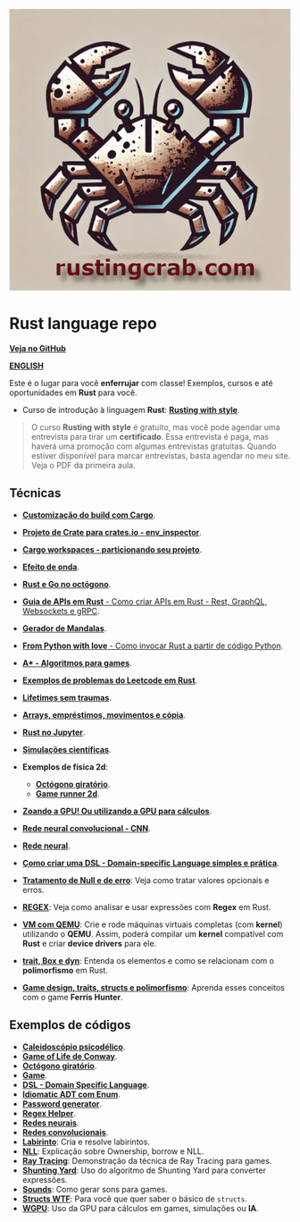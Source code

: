 ![](rusting-crab-logo.png)

# Rust language repo

[**Veja no GitHub**](https://github.com/cleuton/rustingcrab)

[**ENGLISH**](./english)

Este é o lugar para você **enferrujar** com classe! Exemplos, cursos e até oportunidades em **Rust** para você. 

- Curso de introdução à linguagem **Rust**: [**Rusting with style**](./rusting_with_style_PTBR/).

> O curso **Rusting with style** é gratuito, mas você pode agendar uma entrevista para tirar um **certificado**. Essa entrevista é paga, mas haverá uma promoção com algumas entrevistas gratuitas. Quando estiver disponível para marcar entrevistas, basta agendar no meu site. Veja o PDF da primeira aula. 

## Técnicas

- [**Customização do build com Cargo**](./code_samples/custom_cargo/).

- [**Projeto de Crate para crates.io - env_inspector**](./code_samples/env_inspector/).

- [**Cargo workspaces - particionando seu projeto**](./code_samples/cargo_workspaces/).

- [**Efeito de onda**](./code_samples/circulos/).

- [**Rust e Go no octógono**](./code_samples/rust_vs_go/).

- [**Guia de APIs em Rust** - Como criar APIs em Rust - Rest, GraphQL, Websockets e gRPC](./code_samples/guia_apis_rust/).

- [**Gerador de Mandalas**](./code_samples/mandala/).

- [**From Python with love** - Como invocar Rust a partir de código Python](./code_samples/from_python/).

- [**A\* - Algoritmos para games**](./code_samples/a_star).

- [**Exemplos de problemas do Leetcode em Rust**](./code_samples/leetcode/).

- [**Lifetimes sem traumas**](./code_samples/lifetime/).

- [**Arrays, empréstimos, movimentos e cópia**](./code_samples/emprestimos_arrays/).

- [**Rust no Jupyter**](./code_samples/jupyter/).

- [**Simulações científicas**](./code_samples/life/).

- **Exemplos de física 2d**: 
    - [**Octógono giratório**](./code_samples/gravity/).
    - [**Game runner 2d**](./code_samples/game/).

- [**Zoando a GPU! Ou utilizando a GPU para cálculos**](./code_samples/wgpu/).

- [**Rede neural convolucional - CNN**](./code_samples/rust_cnn/).

- [**Rede neural**](./code_samples/rust_learning/).

- [**Como criar uma DSL - Domain-specific Language simples e prática**](./code_samples/dsl/).

- [**Tratamento de Null e de erro**](./code_samples/tratamento_null_erro/): Veja como tratar valores opcionais e erros.

- [**REGEX**](./code_samples/regex_helper/): Veja como analisar e usar expressões com **Regex** em Rust.

- [**VM com QEMU**](./Criar%20e%20rodar%20VM%20com%20QEMU/): Crie e rode máquinas virtuais completas (com **kernel**) utilizando o **QEMU**. Assim, poderá compilar um **kernel** compatível com **Rust** e criar **device drivers** para ele. 

- [**trait, Box e dyn**](./trait-box-polimorfismo/): Entenda os elementos e como se relacionam com o **polimorfismo** em Rust.

- [**Game design, traits, structs e polimorfismo**](https://github.com/cleuton/rustingcrab/tree/main/code_samples/game): Aprenda esses conceitos com o game **Ferris Hunter**.

## Exemplos de códigos

- [**Caleidoscópio psicodélico**](./code_samples/psycho/).
- [**Game of Life de Conway**](./code_samples/life/).
- [**Octógono giratório**](./code_samples/gravity/).
- [**Game**](./code_samples/game/).
- [**DSL - Domain Specific Language**](./code_samples/dsl/).
- [**Idiomatic ADT com Enum**](./code_samples/idiomatic_adt/).
- [**Password generator**](./code_samples/passgen/).
- [**Regex Helper**](./code_samples/regex_helper/).
- [**Redes neurais**](./code_samples/rust_learning/).
- [**Redes convolucionais**](./code_samples/rust_cnn/).
- [**Labirinto**](./code_samples/labirinto/): Cria e resolve labirintos.
- [**NLL**](./code_samples/nll/): Explicação sobre Ownership, borrow e NLL.
- [**Ray Tracing**](./code_samples/raytracing/): Demonstração da técnica de Ray Tracing para games.
- [**Shunting Yard**](./code_samples/shunting_yard/): Uso do algoritmo de Shunting Yard para converter expressões.
- [**Sounds**](./code_samples/sounds/): Como gerar sons para games.
- [**Structs WTF**](./code_samples/estrutura/): Para você que quer saber o básico de `structs`. 
- [**WGPU**](./code_samples/wgpu/): Uso da GPU para cálculos em games, simulações ou **IA**.



